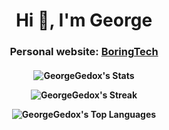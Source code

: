 <h1 align="center">Hi 👋, I'm George</h1>
<h3 align="center">
  
Personal website: [BoringTech](https://boringtech.net)
</h3>

<h4 align="center">

![GeorgeGedox's Stats](https://github-readme-stats.vercel.app/api?username=GeorgeGedox&theme=monokai&show_icons=true&hide_border=true&count_private=true)

![GeorgeGedox's Streak](https://github-readme-streak-stats.herokuapp.com/?user=GeorgeGedox&theme=monokai&hide_border=true)

![GeorgeGedox's Top Languages](https://github-readme-stats.vercel.app/api/top-langs/?username=GeorgeGedox&theme=monokai&show_icons=true&hide_border=true&layout=compact)
</h4>
